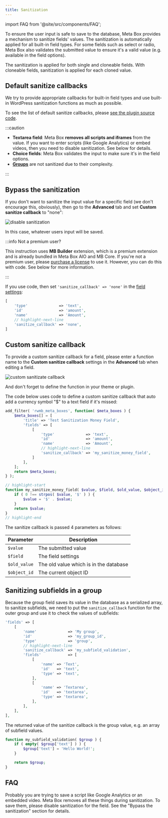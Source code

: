 ```yaml
---
title: Sanitization
---
```


import FAQ from '@site/src/components/FAQ';

To ensure the user input is safe to save to the database, Meta Box provides a mechanism to sanitize fields' values. The sanitization is automatically applied for all built-in field types. For some fields such as select or radio, Meta Box also validates the submitted value to ensure it's a valid value (e.g. available in the field options).

The sanitization is applied for both single and cloneable fields. With cloneable fields, sanitization is applied for each cloned value.

## Default sanitize callbacks

We try to provide appropriate callbacks for built-in field types and use built-in WordPress sanitization functions as much as possible.

To see the list of default sanitize callbacks, please [see the plugin source code](https://github.com/wpmetabox/meta-box/blob/master/inc/sanitizer.php#L50).

:::caution

- **Textarea field**: Meta Box **removes all scripts and iframes** from the value. If you want to enter scripts (like Google Analytics) or embed videos, then you need to disable sanitization. See below for details.
- **Choice fields**: Meta Box validates the input to make sure it's in the field options.
- **[Groups](/extensions/meta-box-group/)** are not sanitized due to their complexity.

:::

## Bypass the sanitization

If you don't want to sanitize the input value for a specific field (we don't encourage this, obviously), then go to the **Advanced** tab and set **Custom sanitize callback** to "none":

![disable sanitization](https://i.imgur.com/hqzOpTt.png)

In this case, whatever users input will be saved.

:::info Not a premium user?

This instruction uses **MB Builder** extension, which is a premium extension and is already bundled in Meta Box AIO and MB Core. If you're not a premium user, please [purchase a license](https://metabox.io/pricing/) to use it. However, you can do this with code. See below for more information.

:::

If you use code, then set `'sanitize_callback' => 'none'` in the [field settings](/field-settings/):

```php
[
    'type'              => 'text',
    'id'                => 'amount',
    'name'              => 'Amount',
    // highlight-next-line
    'sanitize_callback' => 'none',
]
```


## Custom sanitize callback

To provide a custom sanitize callback for a field, please enter a function name to the **Custom sanitize callback** settings in the **Advanced** tab when editing a field.

![custom sanitizate callback](https://i.imgur.com/NnS4XAC.png)

And don't forget to define the function in your theme or plugin.

The code below uses code to define a custom sanitize callback that auto add a currency symbol "$" to a text field if it's missed:

```php
add_filter( 'rwmb_meta_boxes', function( $meta_boxes ) {
    $meta_boxes[] = [
        'title' => 'Test Sanitization Money Field',
        'fields' => [
            [
                'type'              => 'text',
                'id'                => 'amount',
                'name'              => 'Amount',
                // highlight-next-line
                'sanitize_callback' => 'my_sanitize_money_field',
            ]
        ],
    ];
    return $meta_boxes;
} );

// highlight-start
function my_sanitize_money_field( $value, $field, $old_value, $object_id ) {
    if ( 0 !== strpos( $value, '$' ) ) {
        $value = '$' . $value;
    }
    return $value;
}
// highlight-end
```

The sanitize callback is passed 4 parameters as follows:

Parameter|Description
---|---
`$value` | The submitted value
`$field` | The field settings
`$old_value` | The old value which is in the database
`$object_id` | The current object ID

## Sanitizing subfields in a group

Because the group field saves its value in the database as a serialized array, to sanitize subfields, we need to put the `sanitize_callback` function for the outer group and use it to check the values of subfields:

```php
'fields' => [
    [
        'name'              => 'My group',
        'id'                => 'my_group_id',
        'type'              => 'group',
        // highlight-next-line
        'sanitize_callback' => 'my_subfield_validation',
        'fields'            => [
            [
                'name' => 'Text',
                'id'   => 'text',
                'type' => 'text',
            ],
            [
                'name' => 'Textarea',
                'id'   => 'textarea',
                'type' => 'textarea',
            ],
        ],
    ],
],
```

The returned value of the sanitize callback is the group value, e.g. an array of subfield values.

```php
function my_subfield_validation( $group ) {
    if ( empty( $group['text'] ) ) {
        $group['text'] = 'Hello World!';
    }

    return $group;
}
```

## FAQ

<FAQ question="Why doesn't my textarea field save values?">

Probably you are trying to save a script like Google Analytics or an embedded video. Meta Box removes all these things during sanitization. To save them, please disable sanitization for the field. See the "Bypass the sanitization" section for details.

</FAQ>
